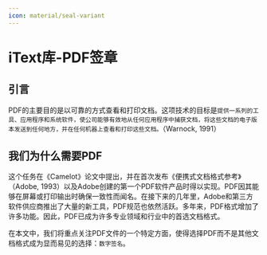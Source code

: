 ```yaml
---
icon: material/seal-variant
---
```


# iText库-PDF签章

## 引言

PDF的主要目的是以可靠的方式查看和打印文档。这项技术的目标是`提供一系列的工具、应用程序和系统软件，使公司能够有效地从任何应用程序中捕获文档，将这些文档的电子版本发送到任何地方，并在任何机器上查看和打印这些文档。`（Warnock, 1991）

## 我们为什么需要PDF

这个任务在《Camelot》论文中提出，并在首次发布《便携式文档格式参考》（Adobe, 1993）以及Adobe创建的第一个PDF软件产品时得以实现。PDF因其能够在屏幕或打印输出时确保一致性而闻名。在接下来的几年里，Adobe和第三方软件供应商推出了大量的新工具，PDF规范也依然活跃。多年来，PDF格式增加了许多功能。因此，PDF已成为许多专业领域和行业中的首选文档格式。

在本文中，我们将重点关注PDF文件的一个特定方面，使得选择PDF而不是其他文档格式成为显而易见的选择：`数字签名`。
